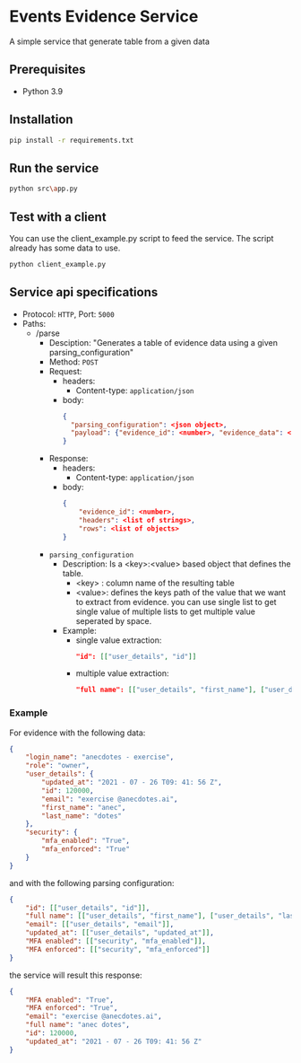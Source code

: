 # Events Evidence Service
A simple service that generate table from a given data
## Prerequisites
- Python 3.9
## Installation
```bash
pip install -r requirements.txt
```
## Run the service
```bash
python src\app.py
```
## Test with a client
You can use the client_example.py script to feed the service.
The script already has some data to use.
```bash
python client_example.py
```
## Service api specifications
- Protocol: ```HTTP```, Port: ```5000```
- Paths:
    - /parse
        - Desciption: "Generates a table of evidence data using a given parsing_configuration"
        - Method: ```POST```
        - Request:
            - headers:
                - Content-type: ```application/json```
            - body:
                ```json
                {
                  "parsing_configuration": <json object>,
                  "payload": {"evidence_id": <number>, "evidence_data": <list of json objects>}
                }
                ```
        - Response:
            - headers:
                - Content-type: ```application/json```
            - body:
                ```json
                {
                    "evidence_id": <number>,
                    "headers": <list of strings>,
                    "rows": <list of objects>
                }
                ```
        - ```parsing_configuration```
            - Description: Is a \<key\>:\<value\> based object that defines the table.
                - \<key\> : column name of the resulting table
                - \<value\>: defines the keys path of the value that we want to extract from evidence. you can use single list to get single value of multiple lists to get multiple value seperated by space.
            - Example:
                - single value extraction:
                    ```json
                    "id": [["user_details", "id"]]
                    ```
                - multiple value extraction:
                    ```json
                    "full name": [["user_details", "first_name"], ["user_details", "last_name"]]
                    ```
                
### Example
For evidence with the following data:
```json
{
    "login_name": "anecdotes - exercise",
    "role": "owner",
    "user_details": {
        "updated_at": "2021 - 07 - 26 T09: 41: 56 Z",
        "id": 120000,
        "email": "exercise @anecdotes.ai",
        "first_name": "anec",
        "last_name": "dotes"
    },
    "security": {
        "mfa_enabled": "True",
        "mfa_enforced": "True"
    }
}
```
and with the following parsing configuration:
```json
{
    "id": [["user_details", "id"]],
    "full name": [["user_details", "first_name"], ["user_details", "last_name"]],
    "email": [["user_details", "email"]],
    "updated_at": [["user_details", "updated_at"]],
    "MFA enabled": [["security", "mfa_enabled"]],
    "MFA enforced": [["security", "mfa_enforced"]]
}
```
the service will result this response:
```json
{
    "MFA enabled": "True",
    "MFA enforced": "True",
    "email": "exercise @anecdotes.ai",
    "full name": "anec dotes",
    "id": 120000,
    "updated_at": "2021 - 07 - 26 T09: 41: 56 Z"
}
```
